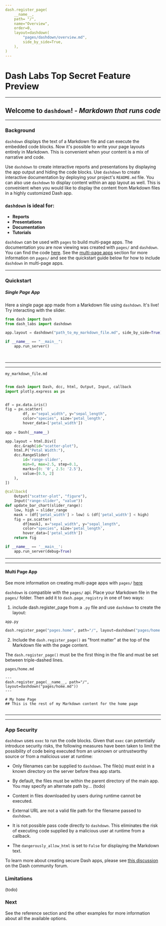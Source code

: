 ```yaml
---
dash.register_page(
    __name__,
    path= "/",
    name="Overview",
    order=0,
    layout=dashdown(
        "pages/dashdown/overview.md",
        side_by_side=True,        
    ),
)
---
```


# Dash Labs Top Secret Feature Preview

-----

## Welcome to `dashdown`! - _Markdown that runs code_
--------------

### Background

`dashdown` displays the text of a Markdown file and  can execute the embedded code blocks.  Now it's possible to write your
page layouts entirely in Markdown. This is convenient when your content is a mix of narrative and code. 

Use `dashdown` to create interactive reports and presentations by displaying the app output and hiding
the code blocks. Use `dashdown` to create interactive documentation by deploying your project's `README.md` file.
You can also use `dashdown` to display content within an app layout as well. This is conveinient when you would like
to display the content from Markdown files in a highly customized Dash app.


 
### `dashdown` is ideal for:  

 - __Reports__  
 - __Presentations__
 - __Documentation__ 
 - __Tutorials__
 

`dashdown` can be used with `pages` to build multi-page apps.  The documentation you are now viewing was created with 
`pages/` and `dashdown`. You can find the code [here]().  See the [multi-page apps]() section for more information on `pages/` and see
the quickstart guide below for how to include `dashdown` in multi-page apps.



------------

### Quickstart  


##### Single Page App

Here a single page app made from a Markdown file using `dashdown`. It's live!  Try interacting with the slider.


```python exec-code-false
from dash import Dash
from dash_labs import dashdown

app.layout = dashdown("path_to_my_markdown_file.md", side_by_side=True)

if __name__ == "__main__":
    app.run_server()
    
    
```
----------
----------
`my_markdown_file.md`
```python

from dash import Dash, dcc, html, Output, Input, callback
import plotly.express as px


df = px.data.iris()
fig = px.scatter(
        df, x="sepal_width", y="sepal_length",
        color="species", size='petal_length',
        hover_data=['petal_width'])
        
app = Dash(__name__)

app.layout = html.Div([
    dcc.Graph(id="scatter-plot"),
    html.P("Petal Width:"),
    dcc.RangeSlider(
        id='range-slider',
        min=0, max=2.5, step=0.1,
        marks={0: '0', 2.5: '2.5'},
        value=[0.5, 2]
    ),
])

@callback(
    Output("scatter-plot", "figure"),
    Input("range-slider", "value"))
def update_bar_chart(slider_range):
    low, high = slider_range
    mask = (df['petal_width'] > low) & (df['petal_width'] < high)
    fig = px.scatter(
        df[mask], x="sepal_width", y="sepal_length",
        color="species", size='petal_length',
        hover_data=['petal_width'])
    return fig

if __name__ == '__main__':
    app.run_server(debug=True)


```
-----------
-----------

#### Multi Page App

See more information on creating multi-page apps with `pages/` [here]()

`dashdown` is compatible with the `pages/` api.  Place your Markdown file in the `pages/` folder.  Then add it to `dash.page_registry`
in one of two ways: 

1) include dash.register_page from a `.py` file and use `dashdown` to create the layout:

`app.py`
``` python exec-code-false clipboard-false
dash.register_page("pages.home", path="/", layout=dashdown("pages/home.md"))
```

2) Include the `dash.register_page()` as "front matter" at the top of the Markdown file with the page content.

The `dash.register_page()` must be the first thing in the file and must be set between triple-dashed lines. 

`pages/home.md`
```text exec-code-false clipboard-false
---
dash.register_page(__name__, path="/", layout=dashdown("pages/home.md"))
---

# My home Page
## This is the rest of my Markdown content for the home page


```

---------
--------

### App Security

`dashdown` uses `exec` to run the code blocks. Given that `exec` can potentially introduce security
risks, the following measures have been taken to limit the possibility of code being executed from an
unknown or untrustworthy source or from a malicious user at runtime:

- Only filenames can be supplied to `dashdown`. The file(s) must exist in a known directory on the 
server before thea app starts. 

- By default, the files must be within the parent directory of the main app.  You may specify an alternate
path by... (todo)

- Content in files downloaded by users during runtime cannot be executed.

- External URL are not a valid file path for the filename passed to `dashdown`.

- It is not possible pass code directly to `dashdown`. This eliminates the risk of executing code supplied
by a malicious user at runtime from a callback.

- The `dangerously_allow_html` is set to `False` for displaying the Markdown text. 

To learn more about creating secure Dash apps, please see [this discussion](https://community.plotly.com/t/writing-secure-dash-apps-community-thread/54619/)
on the Dash community forum.

### Limitations
(todo)

### Next 

See the reference section and the other examples for more information about all the available options.